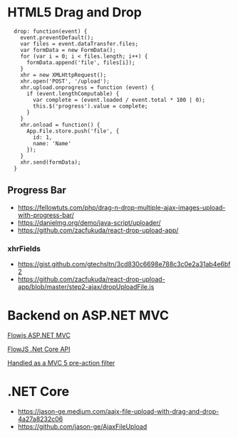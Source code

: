 # HTML5 Drag and Drop

```
  drop: function(event) {
    event.preventDefault();
    var files = event.dataTransfer.files;
    var formData = new FormData();
    for (var i = 0; i < files.length; i++) {
      formData.append('file', files[i]);
    }
    xhr = new XMLHttpRequest();
    xhr.open('POST', '/upload');
    xhr.upload.onprogress = function (event) {
      if (event.lengthComputable) {
        var complete = (event.loaded / event.total * 100 | 0);
        this.$('progress').value = complete;
      }
    }
    xhr.onload = function() {
      App.File.store.push('file', {
        id: 1,
        name: 'Name'
      });
    }
    xhr.send(formData);
  }
```

## Progress Bar
+ https://fellowtuts.com/php/drag-n-drop-multiple-ajax-images-upload-with-progress-bar/
+ https://danielmg.org/demo/java-script/uploader/
+ https://github.com/zacfukuda/react-drop-upload-app/

### xhrFields
+ https://gist.github.com/gtechsltn/3cd830c6698e788c3c0e2a31ab4e6bf2
+ https://github.com/zacfukuda/react-drop-upload-app/blob/master/step2-ajax/dropUploadFile.js

# Backend on ASP.NET MVC
[Flowjs ASP.NET MVC](https://github.com/DmitryEfimenko/FlowJs-MVC)  

[FlowJS .Net Core API](https://github.com/ruisilva450/FlowJs-NetCore)
  
[Handled as a MVC 5 pre-action filter](https://github.com/Grummle/FlowUploadFilter)

# .NET Core
+ https://jason-ge.medium.com/aajx-file-upload-with-drag-and-drop-4a27a8232c06
+ https://github.com/jason-ge/AjaxFileUpload
